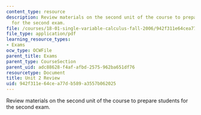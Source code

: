 ```yaml
---
content_type: resource
description: Review materials on the second unit of the course to prepare students
  for the second exam.
file: /courses/18-01-single-variable-calculus-fall-2006/942f311e64cea77db589a3557b062025_unit2_review.pdf
file_type: application/pdf
learning_resource_types:
- Exams
ocw_type: OCWFile
parent_title: Exams
parent_type: CourseSection
parent_uid: adc88628-f4af-afbd-2575-962ba651df76
resourcetype: Document
title: Unit 2 Review
uid: 942f311e-64ce-a77d-b589-a3557b062025
---
```

Review materials on the second unit of the course to prepare students for the second exam.

